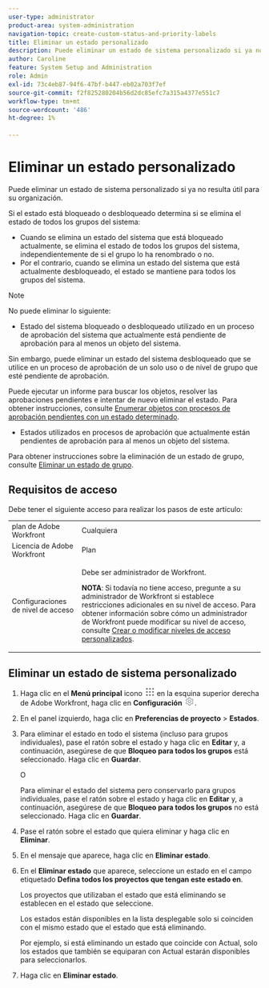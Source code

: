 ```yaml
---
user-type: administrator
product-area: system-administration
navigation-topic: create-custom-status-and-priority-labels
title: Eliminar un estado personalizado
description: Puede eliminar un estado de sistema personalizado si ya no resulta útil para su organización.
author: Caroline
feature: System Setup and Administration
role: Admin
exl-id: 73c4eb87-94f6-47bf-b447-eb02a703f7ef
source-git-commit: f2f825280204b56d2dc85efc7a315a4377e551c7
workflow-type: tm+mt
source-wordcount: '486'
ht-degree: 1%

---
```


# Eliminar un estado personalizado

Puede eliminar un estado de sistema personalizado si ya no resulta útil para su organización.

Si el estado está bloqueado o desbloqueado determina si se elimina el estado de todos los grupos del sistema:

* Cuando se elimina un estado del sistema que está bloqueado actualmente, se elimina el estado de todos los grupos del sistema, independientemente de si el grupo lo ha renombrado o no.
* Por el contrario, cuando se elimina un estado del sistema que está actualmente desbloqueado, el estado se mantiene para todos los grupos del sistema.


>[!NOTE]
>
>No puede eliminar lo siguiente:
>
>* Estado del sistema bloqueado o desbloqueado utilizado en un proceso de aprobación del sistema que actualmente está pendiente de aprobación para al menos un objeto del sistema.
>
>  Sin embargo, puede eliminar un estado del sistema desbloqueado que se utilice en un proceso de aprobación de un solo uso o de nivel de grupo que esté pendiente de aprobación.
>
>  Puede ejecutar un informe para buscar los objetos, resolver las aprobaciones pendientes e intentar de nuevo eliminar el estado. Para obtener instrucciones, consulte [Enumerar objetos con procesos de aprobación pendientes con un estado determinado](../../../administration-and-setup/customize-workfront/creating-custom-status-and-priority-labels/list-objects-pending-approval-certain-status.md).
>
>* Estados utilizados en procesos de aprobación que actualmente están pendientes de aprobación para al menos un objeto del sistema.


Para obtener instrucciones sobre la eliminación de un estado de grupo, consulte [Eliminar un estado de grupo](../../../administration-and-setup/manage-groups/manage-group-statuses/delete-a-group-status.md).

## Requisitos de acceso

Debe tener el siguiente acceso para realizar los pasos de este artículo:

<table style="table-layout:auto"> 
 <col> 
 <col> 
 <tbody> 
  <tr> 
   <td role="rowheader">plan de Adobe Workfront</td> 
   <td>Cualquiera</td> 
  </tr> 
  <tr> 
   <td role="rowheader">Licencia de Adobe Workfront</td> 
   <td>Plan</td> 
  </tr> 
  <tr> 
   <td role="rowheader">Configuraciones de nivel de acceso</td> 
   <td> <p>Debe ser administrador de Workfront.</p> <p><b>NOTA</b>: Si todavía no tiene acceso, pregunte a su administrador de Workfront si establece restricciones adicionales en su nivel de acceso. Para obtener información sobre cómo un administrador de Workfront puede modificar su nivel de acceso, consulte <a href="../../../administration-and-setup/add-users/configure-and-grant-access/create-modify-access-levels.md" class="MCXref xref">Crear o modificar niveles de acceso personalizados</a>.</p> </td> 
  </tr> 
 </tbody> 
</table>

## Eliminar un estado de sistema personalizado

1. Haga clic en el **Menú principal** icono ![](assets/main-menu-icon.png) en la esquina superior derecha de Adobe Workfront, haga clic en **Configuración** ![](assets/gear-icon-settings.png).

1. En el panel izquierdo, haga clic en **Preferencias de proyecto** > **Estados**.

1. Para eliminar el estado en todo el sistema (incluso para grupos individuales), pase el ratón sobre el estado y haga clic en **Editar** y, a continuación, asegúrese de que **Bloqueo para todos los grupos** está seleccionado. Haga clic en **Guardar**.

   O

   Para eliminar el estado del sistema pero conservarlo para grupos individuales, pase el ratón sobre el estado y haga clic en **Editar** y, a continuación, asegúrese de que **Bloqueo para todos los grupos** no está seleccionado. Haga clic en **Guardar**.

1. Pase el ratón sobre el estado que quiera eliminar y haga clic en **Eliminar**.
1. En el mensaje que aparece, haga clic en **Eliminar estado**.
1. En el **Eliminar estado** que aparece, seleccione un estado en el campo etiquetado **Defina todos los proyectos que tengan este estado en**.

   Los proyectos que utilizaban el estado que está eliminando se establecen en el estado que seleccione.

   Los estados están disponibles en la lista desplegable solo si coinciden con el mismo estado que el estado que está eliminando.

   Por ejemplo, si está eliminando un estado que coincide con Actual, solo los estados que también se equiparan con Actual estarán disponibles para seleccionarlos.

1. Haga clic en **Eliminar estado**.
